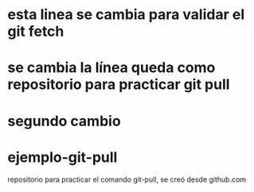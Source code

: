 # esta linea se cambia para validar el git fetch
# se cambia la línea queda como repositorio para practicar git pull 
# segundo cambio
# ejemplo-git-pull
repositorio para practicar el comando git-pull, se creó desde github.com

